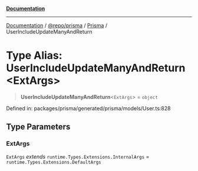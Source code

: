 [**Documentation**](../../../../../README.md)

***

[Documentation](../../../../../README.md) / [@repo/prisma](../../../README.md) / [Prisma](../README.md) / UserIncludeUpdateManyAndReturn

# Type Alias: UserIncludeUpdateManyAndReturn\<ExtArgs\>

> **UserIncludeUpdateManyAndReturn**\<`ExtArgs`\> = `object`

Defined in: packages/prisma/generated/prisma/models/User.ts:828

## Type Parameters

### ExtArgs

`ExtArgs` *extends* `runtime.Types.Extensions.InternalArgs` = `runtime.Types.Extensions.DefaultArgs`
